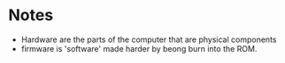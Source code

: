 # Notes
- Hardware are the parts of the computer that are physical components
- firmware is 'software' made harder by beong burn into the ROM. 
